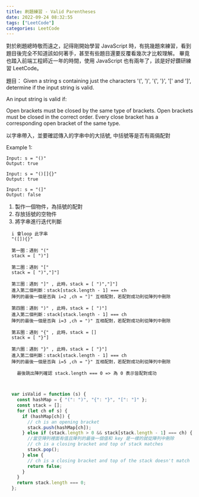 ```yaml
---
title: 刷題練習 - Valid Parentheses
date: 2022-09-24 08:32:55
tags: ["LeetCode"]
categories: LeetCode
---
```


  對於刷題總時敬而遠之，記得剛開始學習 JavaScript 時，有挑幾題來練習，看到題目後完全不知道該如何著手，甚至有些題目還要反覆看幾次才比較理解。 畢竟也踏入前端工程師近一年的時間，使用 JavaScript 也有兩年了，該是好好鑽研練習 LeetCode。

題目：
  Given a string s containing just the characters '(', ')', '{', '}', '[' and ']', determine if the input string is valid.

  An input string is valid if:

  Open brackets must be closed by the same type of brackets.
  Open brackets must be closed in the correct order.
  Every close bracket has a corresponding open bracket of the same type.

  以字串帶入，並要確認傳入的字串中的大括號, 中括號等是否有兩倆配對

Example 1: 
```
Input: s = "()"
Output: true
```
```
Input: s = "()[]{}"
Output: true
```
```
Input: s = "(]"
Output: false
```

1. 製作一個物件，為括號的配對
2. 存放括號的空物件
3. 將字串進行迭代判斷

```
  i 會loop 此字串
  "([]){}"

  第一圈：遇到 "("
  stack = [ ")"]

  第二圈：遇到 "["
  stack = [ ")","]"]

  第三圈：遇到 "]" , 此時，stack = [ ")","]"]
  進入第二個判斷：stack[stack.length - 1] === ch
  陣列的最後一個是否與 i=2 ,ch = "]" 互相配對，若配對成功則從陣列中刪除

  第四圈：遇到 ")" , 此時，stack = [ ")"]
  進入第二個判斷：stack[stack.length - 1] === ch
  陣列的最後一個是否與 i=3 ,ch = ")" 互相配對，若配對成功則從陣列中刪除

  第五圈：遇到 "{" , 此時，stack = []
  stack = [ "}"]

  第六圈：遇到 "}" , 此時，stack = [ "}"]
  進入第二個判斷：stack[stack.length - 1] === ch
  陣列的最後一個是否與 i=5 ,ch = "}" 互相配對，若配對成功則從陣列中刪除

    最後跳出陣列確認 stack.length === 0 => 為 0 表示皆配對成功

  
```

```JavaScript
  var isValid = function (s) {
    const hashMap = { "(": ")", "{": "}", "[": "]" };
    const stack = [];
    for (let ch of s) {
      if (hashMap[ch]) {
        // ch is an opening bracket
        stack.push(hashMap[ch]);
      } else if (stack.length > 0 && stack[stack.length - 1] === ch) {
        //當空陣列裡面有值且陣列的最後一個值和 key 是一樣的就從陣列中刪除
        // ch is a closing bracket and top of stack matches
        stack.pop();
      } else {
        // ch is a closing bracket and top of the stack doesn't match
        return false;
      }
    }
    return stack.length === 0;
  };
```


